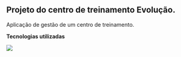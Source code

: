 ## Projeto do centro de treinamento Evolução.

Aplicação de gestão de um centro de treinamento.

**Tecnologias utilizadas**
<p>
 <a href="https://skillicons.dev">
    <img src="https://skillicons.dev/icons?i=vite,react,tailwind,nest,mongo" />
  </a>
</p>
